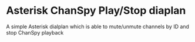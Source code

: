 # Asterisk ChanSpy Play/Stop diaplan

A simple Asterisk dialplan which is able to mute/unmute channels by ID and stop ChanSpy playback
